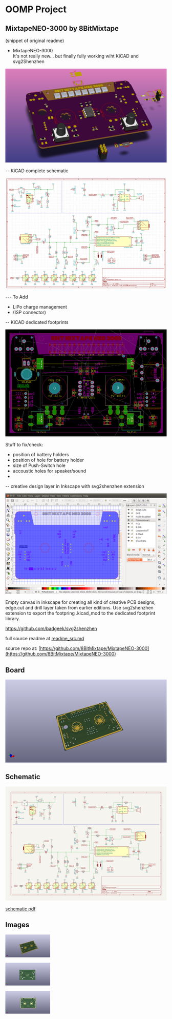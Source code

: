 # OOMP Project  
## MixtapeNEO-3000  by 8BitMixtape  
  
(snippet of original readme)  
  
- MixtapeNEO-3000  
It's not really new... but finally fully working wiht KiCAD and svg2Shenzhen  
  
![](https://github.com/8BitMixtape/MixtapeNEO-3000/raw/master/photos/3d_Mixtape-3000.png)  
  
-- KiCAD complete schematic  
  
![](https://github.com/8BitMixtape/MixtapeNEO-3000/raw/master/photos/Kicad_schematics.png)  
  
--- To Add  
* LiPo charge management  
* (ISP connector)  
  
-- KiCAD dedicated footprints  
  
![](https://github.com/8BitMixtape/MixtapeNEO-3000/raw/master/photos/Kicad_screenshot_2.png)  
  
Stuff to fix/check:  
* position of battery holders  
* position of hole for battery holder  
* size of Push-Switch hole  
* accoustic holes for speaker/sound  
*   
  
-- creative design layer in Inkscape with svg2shenzhen extension  
  
![](https://github.com/8BitMixtape/MixtapeNEO-3000/raw/master/photos/inkscape_screenshot.png)  
  
Empty canvas in inkscape for creating all kind of creative PCB designs, edge.cut and drill layer taken from earlier editions. Use svg2shenzhen extension to export the footpring .kicad_mod to the dedicated footprint library.  
  
https://github.com/badgeek/svg2shenzhen  
  
  full source readme at [readme_src.md](readme_src.md)  
  
source repo at: [https://github.com/8BitMixtape/MixtapeNEO-3000](https://github.com/8BitMixtape/MixtapeNEO-3000)  
## Board  
  
[![working_3d.png](working_3d_600.png)](working_3d.png)  
## Schematic  
  
[![working_schematic.png](working_schematic_600.png)](working_schematic.png)  
  
[schematic pdf](working_schematic.pdf)  
## Images  
  
[![working_3d.png](working_3d_140.png)](working_3d.png)  
  
[![working_3d_back.png](working_3d_back_140.png)](working_3d_back.png)  
  
[![working_3d_front.png](working_3d_front_140.png)](working_3d_front.png)  
